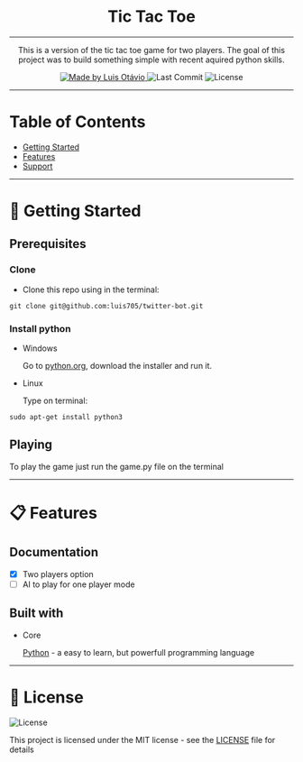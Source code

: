 <h1 align='center'>Tic Tac Toe</h1>

---

<p align="center">
  This is a version of the tic tac toe game for two players. 
  The goal of this project was to build something simple with recent aquired python skills.
</p>

<p align="center">
	
  <a href="https://github.com/luis705">
    <img alt="Made by Luis Otávio" src="https://img.shields.io/badge/made%20by-Luís%20Otávio%20Amorim-brightgreen">
  </a>

  <img alt="Last Commit" src="https://img.shields.io/badge/last%20commit-may%202020-yellowgreen">

  <img alt="License" src="https://img.shields.io/badge/license-MIT-%2304D361">
</p>

---


# Table of Contents
<ul>
	<li><a href="#-getting-started">Getting Started</a></li>
	<li><a href="#-features">Features</a></li>
	<li><a href="#-support">Support</a></li>
</ul>

---

# 🚀 Getting Started</h1>
<h2> Prerequisites </h2>

<h3>Clone</h3>
<ul>
	<li>Clone this repo using in the terminal:
</ul>

```
git clone git@github.com:luis705/twitter-bot.git
```
<h3>Install python</h3>
<ul>
	<li>Windows
		<p>Go to <a href="http://python.org/download">python.org</a>, download the installer and run it.</p>
	</li>
	<li>Linux
		<p>Type on terminal:</p>
	</li>
</ul>

```
sudo apt-get install python3
```

<h2>Playing</h2>
<p>To play the game just run the game.py file on the terminal</p>

---

# 📋 Features</h1>

<h2> Documentation </h2>

- [X] Two players option
- [ ] AI to play for one player mode

<h2> Built with</h2>
<ul>
	<li>Core
		<p><a href="python.org">Python</a> - a easy to learn, but powerfull programming language
</ul>
	
--- 

# 📝 License </h1>

<img alt="License" src="https://img.shields.io/badge/license-MIT-%2304D361">

This project is licensed under the MIT license - see the <a href="https://github.com/luis705/tic-tac-toe/blob/master/LICENSE">LICENSE</a> file for details

